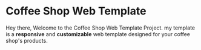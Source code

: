 # Coffee Shop Web Template
Hey there, Welcome to the Coffee Shop Web Template Project. 
my template is a **responsive** and **customizable** web template designed for your coffee shop's products.

